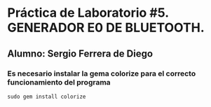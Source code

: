 # Práctica de Laboratorio #5. GENERADOR E0 DE BLUETOOTH.
## Alumno: Sergio Ferrera de Diego
### Es necesario instalar la gema colorize para el correcto funcionamiento del programa
```
sudo gem install colorize
```